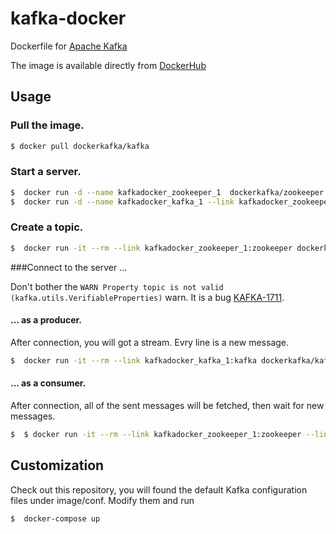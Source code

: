 kafka-docker
============

Dockerfile for [Apache Kafka](http://kafka.apache.org/)

The image is available directly from [DockerHub](https://hub.docker.com/r/dockerkafka/kafka/)

## Usage

### Pull the image.
```sh
$ docker pull dockerkafka/kafka
```

### Start a server.
```sh
$  docker run -d --name kafkadocker_zookeeper_1  dockerkafka/zookeeper
$  docker run -d --name kafkadocker_kafka_1 --link kafkadocker_zookeeper_1:zookeeper dockerkafka/kafka
```
### Create a topic.
```sh
$  docker run -it --rm --link kafkadocker_zookeeper_1:zookeeper dockerkafka/kafka kafka-topics.sh --create --zookeeper zookeeper:2181 --replication-factor 1 --partitions 5 --topic test
```
###Connect to the server ...

Don't bother the ``` WARN Property topic is not valid (kafka.utils.VerifiableProperties) ``` warn. It is a bug [KAFKA-1711](https://issues.apache.org/jira/browse/KAFKA-1711).

#### ... as a producer.

After connection, you will got a stream. Evry line is a new message.

```sh
$  docker run -it --rm --link kafkadocker_kafka_1:kafka dockerkafka/kafka kafka-console-producer.sh --broker-list kafka:9092 --topic test
```
#### ... as a consumer.

After connection, all of the sent messages will be fetched, then wait for new messages.

```sh
$  $ docker run -it --rm --link kafkadocker_zookeeper_1:zookeeper --link kafkadocker_kafka_1:kafka dockerkafka/kafka kafka-console-consumer.sh --zookeeper zookeeper:2181 --topic test --from-beginning
```

## Customization

Check out this repository, you will found the default Kafka configuration files under image/conf. Modify them and run
```sh
$  docker-compose up
```
